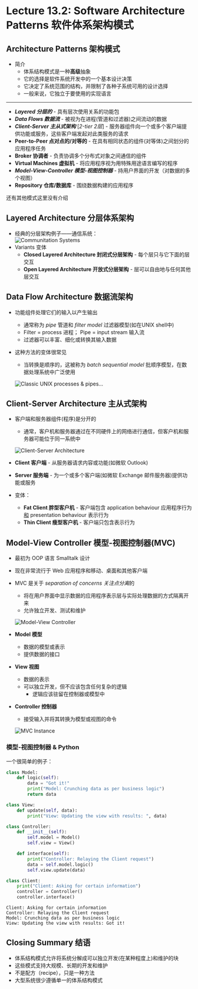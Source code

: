# Lecture 13.2: Software Architecture Patterns 软件体系架构模式  

## Architecture Patterns 架构模式  
- 简介  
    - 体系结构模式是一种**高级**抽象  
    - 它的选择是软件系统开发中的一个基本设计决策  
    - 它决定了系统范围的结构，并限制了各种子系统可用的设计选择  
    - 一般来说，它独立于要使用的实现语言  

---
- ***Layered 分层的*** - 具有层次使用关系的功能包  
- ***Data Flows 数据流*** - 被视为在进程(管道和过滤器)之间流动的数据  
- ***Client-Server 主从式架构*** [*2-tier 2层*] - 服务器组件向一个或多个客户端提供功能或服务，这些客户端发起对此类服务的请求  
- **Peer-to-Peer 点对点的/对等的** - 在具有相同状态的组件(对等体)之间划分的应用程序任务  
- **Broker 协调者** - 负责协调多个分布式对象之间通信的组件  
- **Virtual Machines 虚拟机** - 将应用程序视为用特殊用途语言编写的程序  
- ***Model-View-Controller 模型-视图控制器*** - 持用户界面的开发（对数据的多个视图）  
- **Repository 仓库/数据库** - 围绕数据构建的应用程序  

还有其他模式这里没有介绍  

## Layered Architecture 分层体系架构  
- 经典的分层架构例子——通信系统：  
    ![Communitation Systems](https://github.com/Leo204-LKY/Code-Learning/assets/57821066/a01b7ea3-f037-4a28-bed8-507f5d2f06d6)  
- Variants 变体  
    - **Closed Layered Architecture 封闭式分层架构** - 每个层只与它下面的层交互  
    - **Open Layered Architecture 开放式分层架构** - 层可以自由地与任何其他层交互  

## Data Flow Architecture 数据流架构  
- 功能组件处理它们的输入以产生输出  
    - 通常称为 *pipe* 管道和 *filter model* 过滤器模型(如在UNIX shell中)  
    - Filter = process 进程； Pipe = input stream 输入流  
    - 过滤器可以丰富、细化或转换其输入数据  
- 这种方法的变体很常见  
    - 当转换是顺序的，这被称为 *batch sequential model* 批顺序模型，在数据处理系统中广泛使用  

    ![Classic UNIX processes & pipes…](https://github.com/Leo204-LKY/Code-Learning/assets/57821066/9d2b1f83-0970-4536-8a30-0366bf6d62c1)  

## Client-Server Architecture 主从式架构  
- 客户端和服务器组件(程序)是分开的  
    - 通常，客户机和服务器通过在不同硬件上的网络进行通信，但客户机和服务器可能位于同一系统中  

    ![Client-Server Architecture](https://github.com/Leo204-LKY/Code-Learning/assets/57821066/fa5c1069-2a2a-4938-8293-7a4279d69fb9)  
- **Client 客户端** - 从服务器请求内容或功能(如微软 Outlook)  
- **Server 服务端** - 为一个或多个客户端(如微软 Exchange 邮件服务器)提供功能或服务  
- 变体：  
    - **Fat Client 胖型客户机** - 客户端包含 application behaviour 应用程序行为<u>和</u> presentation behaviour 表示行为  
    - **Thin Client 瘦型客户机** - 客户端只包含表示行为  

## Model-View Controller 模型-视图控制器(MVC)
- 最初为 OOP 语言 Smalltalk 设计  
- 现在非常流行于 Web 应用程序和移动、桌面和其他客户端  
- MVC 是关于 *separation of concerns 关注点分离*的  
    - 将在用户界面中显示数据的应用程序表示层与实际处理数据的方式隔离开来  
    - 允许独立开发、测试和维护  

    ![Model-View Controller](https://github.com/Leo204-LKY/Code-Learning/assets/57821066/18ec1d60-9933-4588-88fa-bfcc8c9967a6)  
- **Model 模型**  
    - 数据的模型或表示  
    - 提供数据的接口  
- **View 视图**  
    - 数据的表示  
    - 可以独立开发，但不应该包含任何复杂的逻辑  
        - 逻辑应该驻留在控制器或模型中  
- **Controller 控制器**
    - 接受输入并将其转换为模型或视图的命令  

    ![MVC Instance](https://github.com/Leo204-LKY/Code-Learning/assets/57821066/867f7219-e696-4992-8088-9d79ffcb3273)
### 模型-视图控制器 & Python  
一个很简单的例子：  
```Python
class Model:
    def logic(self):
        data = "Got it!"
        print("Model: Crunching data as per business logic")
        return data

class View:
    def update(self, data):
        print("View: Updating the view with results: ", data)

class Controller:
    def __init__(self):
        self.model = Model()
        self.view = View()

    def interface(self):
        print("Controller: Relaying the Client request")
        data = self.model.logic()
        self.view.update(data)
```
```Python
class Client:
    print("Client: Asking for certain information")
    controller = Controller()
    controller.interface()
```
```
Client: Asking for certain information
Controller: Relaying the Client request
Model: Crunching data as per business logic
View: Updating the view with results: Got it!
```

## Closing Summary 结语  
- 体系结构模式允许将系统分解成可以独立开发(在某种程度上)和维护的块  
- 这些模式支持大规模、长期的开发和维护  
- 不是配方（recipe），只是一种方法  
- 大型系统很少遵循单一的体系结构模式  
